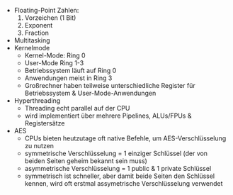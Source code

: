 -   Floating-Point Zahlen:
    1. Vorzeichen (1 Bit)
    2. Exponent
    3. Fraction
-   Multitasking
-   Kernelmode
    -   Kernel-Mode: Ring 0
    -   User-Mode Ring 1-3
    -   Betriebssystem läuft auf Ring 0
    -   Anwendungen meist in Ring 3
    -   Großrechner haben teilweise unterschiedliche Register für Betriebssystem & User-Mode-Anwendungen
-   Hyperthreading
    -   Threading echt parallel auf der CPU
    -   wird implementiert über mehrere Pipelines, ALUs/FPUs & Registersätze
-   AES
    -   CPUs bieten heutzutage oft native Befehle, um AES-Verschlüsselung zu nutzen
    -   symmetrische Verschlüsselung = 1 einziger Schlüssel (der von beiden Seiten geheim bekannt sein muss)
    -   asymmetrische Verschlüsselung = 1 public & 1 private Schlüssel
    -   symmetrisch ist schneller, aber damit beide Seiten den Schlüssel kennen, wird oft erstmal assymetrische Verschlüsselung verwendet
